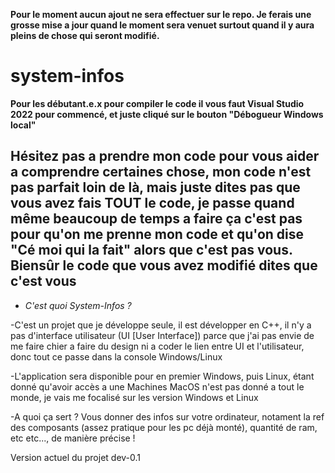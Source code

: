**Pour le moment aucun ajout ne sera effectuer sur le repo. Je ferais une grosse mise a jour quand le moment sera venuet surtout quand il y aura pleins de chose qui seront modifié.**


# system-infos
**Pour les débutant.e.x pour compiler le code il vous faut Visual Studio 2022 pour commencé, et juste cliqué sur le bouton "Débogueur Windows local"**

## Hésitez pas a prendre mon code pour vous aider a comprendre certaines chose, mon code n'est pas parfait loin de là, mais juste dites pas que vous avez fais TOUT le code, je passe quand même beaucoup de temps a faire ça c'est pas pour qu'on me prenne mon code et qu'on dise "Cé moi qui la fait" alors que c'est pas vous. Biensûr le code que vous avez modifié dites que c'est vous

* *C'est quoi System-Infos ?*

-C'est un projet que je développe seule, il est développer en C++, il n'y a pas d'interface utilisateur (UI [User 
 Interface]) parce que j'ai pas envie de me faire chier a faire du design ni a coder le lien entre UI et 
 l'utilisateur, donc tout ce passe dans la console Windows/Linux

-L'application sera disponible pour en premier Windows, puis Linux, étant donné qu'avoir accès a une Machines MacOS n'est pas donné a tout le monde, je vais me focalisé sur les version Windows et Linux

-A quoi ça sert ? Vous donner des infos sur votre ordinateur, notament la ref des composants (assez pratique pour les pc déjà monté), quantité de ram, etc etc..., de manière précise !

Version actuel du projet dev-0.1
